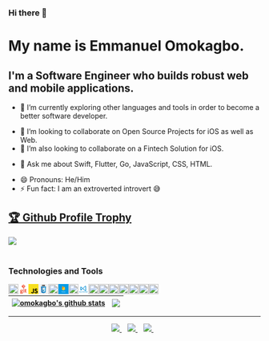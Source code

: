 
### Hi there 👋

#

# My name is Emmanuel Omokagbo.

## I'm a Software Engineer who builds robust web and mobile applications.

- 🔭 I’m currently exploring other languages and tools in order to become a better software developer.
<!-- - 🌱 I’m currently learning Python. -->
- 👯 I’m looking to collaborate on Open Source Projects for iOS as well as Web.
- 👯 I’m also looking to collaborate on a Fintech Solution for iOS.
<!-- - 🤔 I’m looking for help with ... -->
- 💬 Ask me about Swift, Flutter, Go, JavaScript, CSS, HTML.
<!-- - 📫 How to reach me: my email -->
- 😄 Pronouns: He/Him
- ⚡ Fun fact: I am an extroverted introvert 😅

<div>
<a href="https://github.com/ryo-ma/github-profile-trophy"><h2>🏆 Github Profile Trophy</h2></a>
<a href="https://github.com/ryo-ma/github-profile-trophy">
  <img width=800 src="https://github-profile-trophy.vercel.app/?username=omokagbo&column=8&theme=gruvbox&no-frame=true"/>
</a>
</div>

# 

### Technologies and Tools
<a href="url"><img src="https://user-images.githubusercontent.com/69020285/130030602-14400d83-414c-4adf-9871-679e3cee048c.png" align="left" height="20" width="20" ></a> <a href="url"><img src="https://raw.githubusercontent.com/oluSammy/oluSammy/master/img/git%20logo-2.png" align="left" height="20" width="20" ></a> <a href="url"><img src="https://raw.githubusercontent.com/oluSammy/oluSammy/master/img/js.png" align="left" height="20" width="20" ></a> <a href="url"><img src="https://raw.githubusercontent.com/oluSammy/oluSammy/master/img/css%20logo-2.png" align="left" height="20" width="20" ></a> <a href="url"><img src="https://user-images.githubusercontent.com/69020285/130030708-42c04385-8e11-4380-ab35-7d621c2cc2aa.png" align="left" height="20" width="20" ></a> <a href="url"><img src="https://github.com/oluSammy/oluSammy/blob/master/img/firebase%20logo.png?raw=true" align="left" height="20" width="20" ></a> <a href="url"><img src="https://user-images.githubusercontent.com/69020285/135035986-9b40b0ca-8b0a-400a-abe0-62e365255bae.png" align="left" height="20" width="20" ></a> <a href="url"><img src="https://github.com/oluSammy/oluSammy/blob/master/img/vs%20code.png?raw=true" align="left" height="20" width="20" ></a> <a href="url"><img src="https://user-images.githubusercontent.com/69020285/139160920-22b0af85-c737-49c8-ab26-4fb018fb4bb5.png" align="left" height="20" width="20" ></a> <a href="url"><img src="https://user-images.githubusercontent.com/69020285/157914989-b964561b-f10d-455e-b42d-8a32bad78d43.png" align="left" height="20" width="20" ></a> <a href="url"><img src="https://user-images.githubusercontent.com/69020285/157915089-e9534ca8-ab16-410c-8f0b-9ff3a811fbd3.png" align="left" height="20" width="20" ></a> <a href="url"><img src="https://user-images.githubusercontent.com/69020285/157915174-99a4a9c7-0d3c-4907-9307-3661623707bb.png" align="left" height="20" width="20" ></a> <a href="url"><img src="https://user-images.githubusercontent.com/69020285/157915281-5d0d252b-d8f0-485b-a863-2d9465b2c47a.png" align="left" height="20" width="20" ></a> <a href="url"><img src="https://user-images.githubusercontent.com/69020285/157915349-478563ad-7721-4ee9-9ada-6d095f9ed21f.png" align="left" height="20" width="20" ></a> <a href="url"><img src="https://user-images.githubusercontent.com/69020285/157915448-76931510-cf25-4482-bb6a-3667b2dbe45c.png" align="left" height="20" width="20" ></a> 


#
#

| <a href="https://github.com/anuraghazra/github-readme-stats"><img align="center" src="https://github-readme-stats.vercel.app/api?username=omokagbo&show_icons=true&include_all_commits=true&theme=buefy&hide_border=true" alt="omokagbo's github stats" /></a> | <a href="https://github.com/anuraghazra/github-readme-stats"><img align="center" src="https://github-readme-stats.vercel.app/api/top-langs/?username=omokagbo&layout=compact&theme=buefy&hide_border=true" /></a> |
| ------------- | ------------- |


---

<p align='center'>
<a href="mailto:emmanuel.omokagbo@gmail.com">
  <img src="https://img.shields.io/badge/email me-%23D14836.svg?&style=for-the-badge&logo=gmail&logoColor=white" />
</a>&nbsp;&nbsp;
<a href="https://twitter.com/omokagboemar">
  <img src="https://img.shields.io/badge/twitter-%231DA1F2.svg?&style=for-the-badge&logo=twitter&logoColor=white" />
</a>&nbsp;&nbsp;
<a href="https://www.linkedin.com/in/emmanuel-omokagbo/">
  <img src="https://img.shields.io/badge/linkedin-%230077B5.svg?&style=for-the-badge&logo=linkedin&logoColor=white" />
</a>&nbsp;&nbsp;

<!-- <a href="http://wa.me/2348143458439?text=Hello Emmanuel">
  <img src="https://img.shields.io/badge/whatsapp-%34B7F1.svg?&style=for-the-badge&logo=whatsapp&logoColor=white" />
</a>&nbsp;&nbsp; -->
</a> 
</p>


<!-- <a href="url"><img src="http://url.to/image.png" align="left" height="120" width="120" ></a> -->
